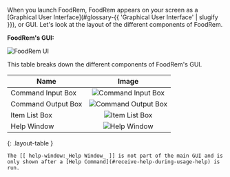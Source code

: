 <!-- markdownlint-disable-file first-line-h1 -->

<!-- TODO: Update UI Images after UI updates are implemented -->
When you launch FoodRem, FoodRem appears on your screen as a [Graphical User Interface](#glossary-{{ 'Graphical User Interface' | slugify }}), or GUI. Let's look at the layout of the different components of FoodRem.

**FoodRem's GUI:**

![FoodRem UI](images/Ui.png)

This table breaks down the different components of FoodRem's GUI.

| Name               |                       Image                        |
|--------------------|:--------------------------------------------------:|
| Command Input Box  |  ![Command Input Box](images/CommandInputBox.png)  |
| Command Output Box | ![Command Output Box](images/CommandOutputBox.png) |
| Item List Box      |      ![Item List Box](images/ItemListBox.png)      |
| Help Window        |       ![Help Window](images/HelpWindow.png)        |
{: .layout-table }

```note
The [[ help-window:_Help Window_ ]] is not part of the main GUI and is only shown after a [Help Command](#receive-help-during-usage-help) is run.
```
